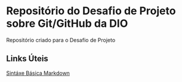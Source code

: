 # Repositório do Desafio de Projeto sobre Git/GitHub da DIO
Repositório criado para o Desafio de Projeto

## Links Úteis

[Sintáxe Básica Markdown](https://markdown.net.br/sintaxe-basica/)
